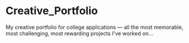 # Creative_Portfolio
My creative portfolio for college applications — all the most memorable, most challenging, most rewarding projects I've worked on...
